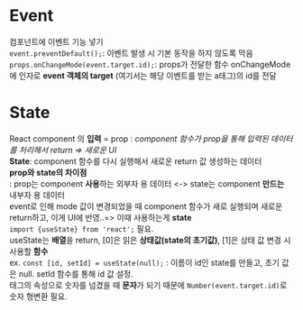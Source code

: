 # Event
컴포넌트에 이벤트 기능 넣기  
```event.preventDefault();```: 이벤트 발생 시 기본 동작을 하지 않도록 막음  
```props.onChangeMode(event.target.id);```: props가 전달한 함수 onChangeMode에 인자로 **event 객체의 target** (여기서는 해당 이벤트를 받는 a태그)의 id를 전달  
  
# State
React component 의 **입력** = prop : *component 함수가 prop을 통해 입력된 데이터를 처리해서 return => 새로운 UI*    
**State**: component 함수를 다시 실행해서 새로운 return 값 생성하는 데이터  
**prop와 state의 차이점**  
: prop는 component **사용**하는 외부자 용 데이터 <-> state는 component **만드는** 내부자 용 데이터  
event로 인해 mode 값이 변경되었을 때 component 함수가 새로 실행되며 새로운 return하고, 이게 UI에 반영..=> 이때 사용하는게 **state**  
```import {useState} from 'react';``` 필요.  
useState는 **배열**을 return, [0]은 읽은 **상태값(state의 초기값)**, [1]은 상태 값 변경 시 사용할 **함수**  
ex. ```const [id, setId] = useState(null);``` : 이름이 id인 state를 만들고, 초기 값은 null. setId 함수를 통해 id 값 설정.  
태그의 속성으로 숫자를 넘겼을 때 **문자**가 되기 때문에 ```Number(event.target.id)```로 숫자 형변환 필요.   
